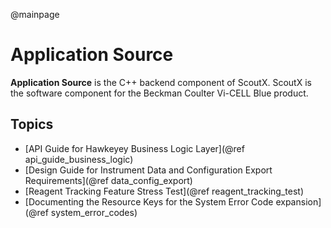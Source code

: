@mainpage
# Application Source

**Application Source** is the C++ backend component of ScoutX. ScoutX is the software component for the Beckman Coulter Vi-CELL Blue product.

## Topics

* [API Guide for Hawkeyey Business Logic Layer](@ref api_guide_business_logic)
* [Design Guide for Instrument Data and Configuration Export Requirements](@ref data_config_export)
* [Reagent Tracking Feature Stress Test](@ref reagent_tracking_test)
* [Documenting the Resource Keys for the System Error Code expansion](@ref system_error_codes)
